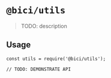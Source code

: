 # `@bici/utils`

> TODO: description

## Usage

```
const utils = require('@bici/utils');

// TODO: DEMONSTRATE API
```
